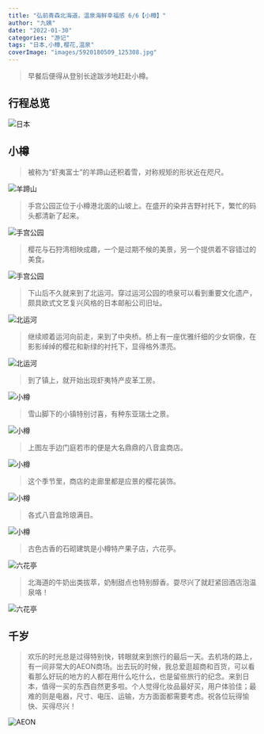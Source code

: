 ```yaml
---
title: "弘前青森北海道，温泉海鲜幸福感 6/6【小樽】"
author: "九姨"
date: "2022-01-30"
categories: "游记"
tags: "日本,小樽,樱花,温泉"
coverImage: "images/5920180509_125308.jpg"
---
```


>早餐后便得从登别长途跋涉地赶赴小樽。

## 行程总览

![日本](images/hokkaido.jpg)

## 小樽

>被称为“虾夷富士”的羊蹄山还积着雪，对称规矩的形状近在咫尺。

![羊蹄山](images/59P1030724.jpg)

>手宫公园正位于小樽港北面的山坡上。在盛开的染井吉野衬托下，繁忙的码头都清新了起来。

![手宫公园](images/59P1030756.jpg)

>樱花与石狩湾相映成趣，一个是过期不候的美景，另一个提供着不容错过的美食。

![手宫公园](images/59P1030738.jpg)

>下山后不久就来到了北运河。穿过运河公园的喷泉可以看到重要文化遗产，颇具欧式文艺复兴风格的日本邮船公司旧址。

![北运河](images/59P1030786.jpg)

>继续顺着运河向前走，来到了中央桥。桥上有一座优雅纤细的少女铜像，在影影绰绰的樱花和新绿的衬托下，显得格外漂亮。

![北运河](images/5920180509_145520-e1535923733864.jpg)

>到了镇上，就开始出现虾夷特产皮革工房。

![小樽](images/5920180509_151648.jpg)

>雪山脚下的小镇特别讨喜，有种东亚瑞士之景。

![小樽](images/5920180509_155550.jpg)

>上图左手边门庭若市的便是大名鼎鼎的八音盒商店。

![小樽](images/59P1040003.jpg)

>这个季节里，商店的走廊里都是应景的樱花装饰。

![小樽](images/5920180509_152453-e1535923780911.jpg)

>各式八音盒玲琅满目。

![小樽](images/59P1030818.jpg)

>古色古香的石砌建筑是小樽特产果子店，六花亭。

![六花亭](images/59P1040014.jpg)

>北海道的牛奶出类拔萃，奶制甜点也特别醇香。耍尽兴了就赶紧回酒店泡温泉咯！

![六花亭](images/5920180509_164428.jpg)

## 千岁

>欢乐的时光总是过得特别快，转眼就来到旅行的最后一天。去机场的路上，有一间非常大的AEON商场。出去玩的时候，我总爱逛超商和百货，可以看看那么好玩的地方的人都在用什么吃什么，也是留些旅行的纪念。来到日本，值得一买的东西自然更多啦。个人觉得化妆品最好买，用户体验佳；最难的则是电器，尺寸、电压、运输，方方面面都需要考虑。祝各位玩得愉快、买得尽兴！

![AEON](images/51020180510_100840-e1534792799372.jpg)
